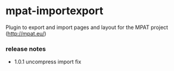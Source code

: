 # mpat-importexport #

Plugin to export and import pages and layout for the MPAT project (http://mpat.eu/)

### release notes ###
* 1.0.1 uncompress import fix